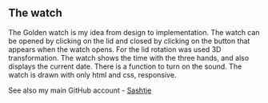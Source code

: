 ## The watch

The Golden watch is my idea from design to implementation. The watch can be opened by clicking on the lid and closed by clicking on the button that appears when the watch opens. For the lid rotation was used 3D transformation. The watch shows the time with the three hands, and also displays the current date. There is a function to turn on the sound. The watch is drawn with only html and css, responsive.

See also my main GitHub account - [Sashtje](https://github.com/sashtje)
